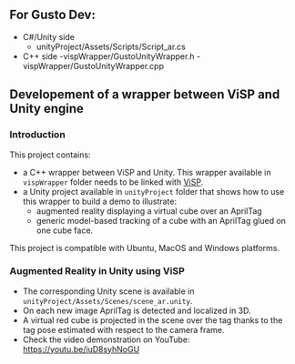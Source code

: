 ## For Gusto Dev:
- C#/Unity side
  - unityProject/Assets/Scripts/Script_ar.cs
- C++ side
  -vispWrapper/GustoUnityWrapper.h
  -vispWrapper/GustoUnityWrapper.cpp
## Developement of a wrapper between ViSP and Unity engine

### Introduction

This project contains:
- a C++ wrapper between ViSP and Unity. This wrapper available in `vispWrapper` folder needs to be linked with [ViSP](https://visp.inria.fr).
- a Unity project available in `unityProject` folder that shows how to use this wrapper to build a demo to illustrate:
  - augmented reality displaying a virtual cube over an AprilTag
  - generic model-based tracking of a cube with an AprilTag glued on one cube face.

This project is compatible with Ubuntu, MacOS and Windows platforms.

### Augmented Reality in Unity using ViSP

* The corresponding Unity scene is available in `unityProject/Assets/Scenes/scene_ar.unity`.
* On each new image AprilTag is detected and localized in 3D.
* A virtual red cube is projected in the scene over the tag thanks to the tag pose estimated with respect to the camera frame.
* Check the video demonstration on YouTube: https://youtu.be/iuD8syhNoGU
